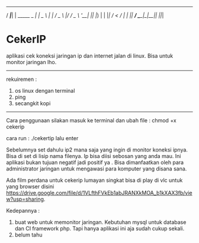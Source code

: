   ____     _            ___ ____  
 / ___|___| | _____ _ _|_ _|  _ \ 
| |   / _ \ |/ / _ \ '__| || |_) |
| |__|  __/   <  __/ |  | ||  __/ 
 \____\___|_|\_\___|_| |___|_|   
 
# CekerIP

aplikasi cek koneksi jaringan ip dan internet jalan di linux. Bisa untuk monitor jaringan lho.

-----------------------------------
rekuiremen :
1. os linux dengan terminal
2. ping
3. secangkit kopi
-----------------------------------

Cara penggunaan silakan masuk ke terminal dan ubah file :
chmod +x cekerip

cara run : ./cekertip lalu enter

Sebelumnya set dahulu ip2 mana saja yang ingin di monitor koneksi ipnya. Bisa di set di lisip nama filenya.
Ip bisa diisi sebosan yang anda mau. Ini aplikasi bukan tujuan negatif jadi positif ya . Bisa dimanfaatkan oleh para administrator 
jaringan untuk mengawasi para komputer yang disana  sana.

Ada film perdana untuk cekerip lumayan singkat bisa di play di vlc untuk yang browser disini https://drive.google.com/file/d/1VLfthFVkEb1abJRANXkMOA_b1kXAX3fb/view?usp=sharing.

Kedepannya :
1. buat web untuk memonitor jaringan. Kebutuhan mysql untuk database dan CI framework php. Tapi hanya aplikasi ini aja sudah cukup sekali.
2. belum tahu  
